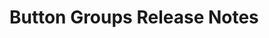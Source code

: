 <!-- Release notes authoring guidelines: http://keepachangelog.com/ -->

# Button Groups Release Notes

<!-- ## [Unreleased] -->

<!--## [VERSION] - [RELEASE_DATE]-->
